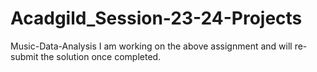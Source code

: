 # Acadgild_Session-23-24-Projects
Music-Data-Analysis
I am working on the above assignment and will re-submit the solution once completed.
